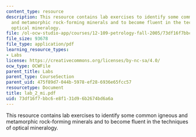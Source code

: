 ```yaml
---
content_type: resource
description: This resource contains lab exercises to identify some common igneous
  and metamorphic rock-forming minerals and to become fluent in the techniques of
  optical mineralogy.
file: /ol-ocw-studio-app/courses/12-109-petrology-fall-2005/73df16f7bbc6e8f131d96b2674bd6a6a_lab_2_mi.pdf
file_size: 93678
file_type: application/pdf
learning_resource_types:
- Labs
license: https://creativecommons.org/licenses/by-nc-sa/4.0/
ocw_type: OCWFile
parent_title: Labs
parent_type: CourseSection
parent_uid: 475f89d7-044b-5978-ef28-6936e65fcc57
resourcetype: Document
title: lab_2_mi.pdf
uid: 73df16f7-bbc6-e8f1-31d9-6b2674bd6a6a
---
```

This resource contains lab exercises to identify some common igneous and metamorphic rock-forming minerals and to become fluent in the techniques of optical mineralogy.